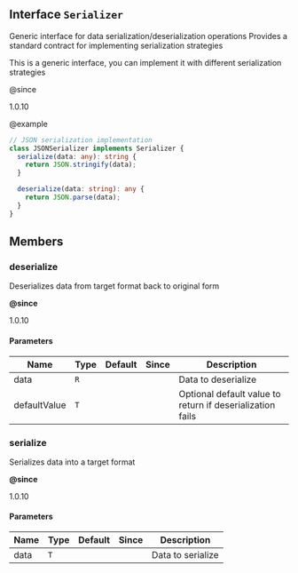 ## Interface `Serializer`
Generic interface for data serialization/deserialization operations
Provides a standard contract for implementing serialization strategies

This is a generic interface, you can implement it with different serialization strategies

@since 

1.0.10

@example 

```typescript
// JSON serialization implementation
class JSONSerializer implements Serializer {
  serialize(data: any): string {
    return JSON.stringify(data);
  }

  deserialize(data: string): any {
    return JSON.parse(data);
  }
}
```


## Members

### deserialize
Deserializes data from target format back to original form

**@since** 

1.0.10


#### Parameters
| Name | Type | Default | Since | Description |
|------|------|---------|-------|------------|
|  data  | `R` |  |  | Data to deserialize  |
|  defaultValue  | `T` |  |  | Optional default value to return if deserialization fails  |


### serialize
Serializes data into a target format

**@since** 

1.0.10


#### Parameters
| Name | Type | Default | Since | Description |
|------|------|---------|-------|------------|
|  data  | `T` |  |  | Data to serialize  |

